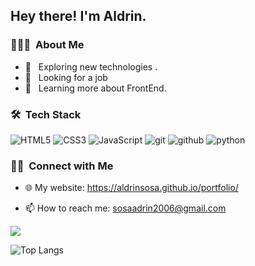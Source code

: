 <h2> Hey there! I'm Aldrin.</h2>

<h3> 👨🏻‍💻 &nbsp;About Me </h3>

- 🤔 &nbsp; Exploring new technologies .
- 💼 &nbsp; Looking for a job
- 🌱 &nbsp; Learning more about FrontEnd.

<h3> 🛠 &nbsp;Tech Stack</h3>

![HTML5](https://img.shields.io/badge/html%205-grey?style=for-the-badge&logo=html5&logoColor=white&labelColor=8E2DE2)
![CSS3](https://img.shields.io/badge/css%203-grey?style=for-the-badge&logo=css3&logoColor=white&labelColor=8E2DE2)
![JavaScript](https://img.shields.io/badge/-JavaScript-grey?style=for-the-badge&logo=javascript&logoColor=white&labelColor=8E2DE2)
![git](https://img.shields.io/badge/-git-grey?style=for-the-badge&logo=git&logoColor=white&labelColor=8E2DE2)
![github](https://img.shields.io/badge/-github-grey?style=for-the-badge&logo=github&logoColor=white&labelColor=8E2DE2)
![python](https://img.shields.io/badge/-python-grey?style=for-the-badge&logo=python&logoColor=white&labelColor=8E2DE2)
<br/>

<h3> 🤝🏻 &nbsp;Connect with Me </h3>

- 🌐 My website: <a href="https://aldrinsosa.github.io/portfolio/" target="_blank">https://aldrinsosa.github.io/portfolio/</a>
<!--- 🕊️ My twitter: <a href="https://twitter.com/sosaldrin" target="_blank">@sosaldrin</a>
- 📷 My instagram: <a href="https://www.instagram.com/aldrin_sosa/?hl=es-la" target="_blank">@aldrin_sosa</a>--->
- 📫 How to reach me: <a href="mailto:sosaadrin2006@gmail.com">sosaadrin2006@gmail.com</a>

<img src="https://github-readme-stats-aldrinsosa.vercel.app/api?username=aldrinsosa&show_icons=true&theme=radical&title_color=8E2DE2&text_color=fff&icon_color=8E2DE2">

![Top Langs](https://github-readme-stats-aldrinsosa.vercel.app/api/top-langs/?username=aldrinsosa&theme=radical&title_color=8E2DE2&text_color=fff)

<!---
- 👋 Hi, I’m @aldrinsosa
- 👀 I’m interested in ...
- 🌱 I’m currently learning ...
- 💞️ I’m looking to collaborate on ...
- 📫 How to reach me https://aldrinsosa.github.io/portfolio/ ...

SosaG2/SosaG2 is a ✨ special ✨ repository because its `README.md` (this file) appears on your GitHub profile.
You can click the Preview link to take a look at your changes.
--->

